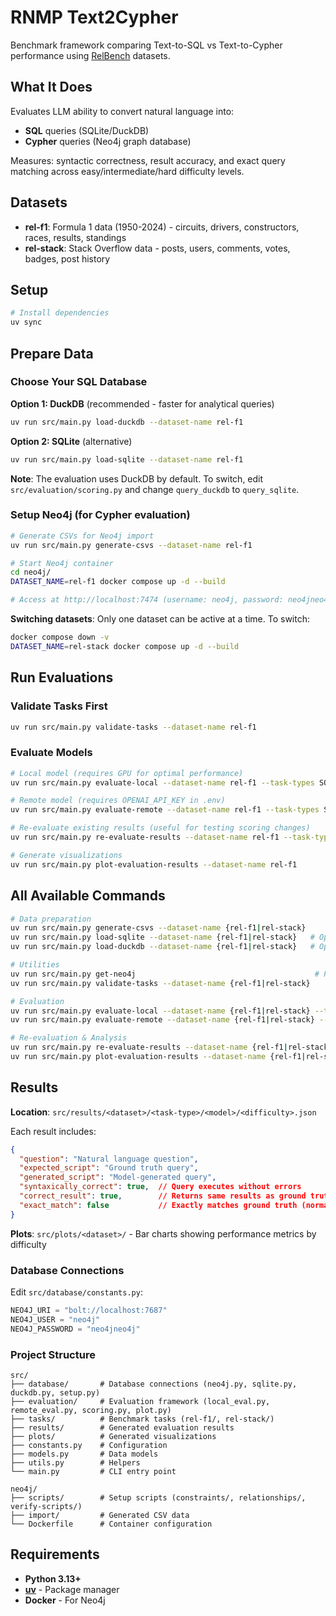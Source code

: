 # RNMP Text2Cypher

Benchmark framework comparing Text-to-SQL vs Text-to-Cypher performance using [RelBench](https://relbench.stanford.edu/) datasets.

## What It Does

Evaluates LLM ability to convert natural language into:
- **SQL** queries (SQLite/DuckDB)
- **Cypher** queries (Neo4j graph database)

Measures: syntactic correctness, result accuracy, and exact query matching across easy/intermediate/hard difficulty levels.

## Datasets

- **rel-f1**: Formula 1 data (1950-2024) - circuits, drivers, constructors, races, results, standings
- **rel-stack**: Stack Overflow data - posts, users, comments, votes, badges, post history

## Setup

```bash
# Install dependencies
uv sync
```

## Prepare Data

### Choose Your SQL Database

**Option 1: DuckDB** (recommended - faster for analytical queries)
```bash
uv run src/main.py load-duckdb --dataset-name rel-f1
```

**Option 2: SQLite** (alternative)
```bash
uv run src/main.py load-sqlite --dataset-name rel-f1
```

**Note**: The evaluation uses DuckDB by default. To switch, edit `src/evaluation/scoring.py` and change `query_duckdb` to `query_sqlite`.

### Setup Neo4j (for Cypher evaluation)

```bash
# Generate CSVs for Neo4j import
uv run src/main.py generate-csvs --dataset-name rel-f1

# Start Neo4j container
cd neo4j/
DATASET_NAME=rel-f1 docker compose up -d --build

# Access at http://localhost:7474 (username: neo4j, password: neo4jneo4j)
```

**Switching datasets**: Only one dataset can be active at a time. To switch:
```bash
docker compose down -v
DATASET_NAME=rel-stack docker compose up -d --build
```

## Run Evaluations

### Validate Tasks First
```bash
uv run src/main.py validate-tasks --dataset-name rel-f1
```

### Evaluate Models
```bash
# Local model (requires GPU for optimal performance)
uv run src/main.py evaluate-local --dataset-name rel-f1 --task-types SQL --task-types CYPHER

# Remote model (requires OPENAI_API_KEY in .env)
uv run src/main.py evaluate-remote --dataset-name rel-f1 --task-types SQL --task-types CYPHER

# Re-evaluate existing results (useful for testing scoring changes)
uv run src/main.py re-evaluate-results --dataset-name rel-f1 --task-type SQL

# Generate visualizations
uv run src/main.py plot-evaluation-results --dataset-name rel-f1
```

## All Available Commands

```bash
# Data preparation
uv run src/main.py generate-csvs --dataset-name {rel-f1|rel-stack}
uv run src/main.py load-sqlite --dataset-name {rel-f1|rel-stack}   # Option 1
uv run src/main.py load-duckdb --dataset-name {rel-f1|rel-stack}   # Option 2 (default)

# Utilities
uv run src/main.py get-neo4j                                        # Print Neo4j schema
uv run src/main.py validate-tasks --dataset-name {rel-f1|rel-stack}

# Evaluation
uv run src/main.py evaluate-local --dataset-name {rel-f1|rel-stack} --task-types {SQL|CYPHER} [--task-types ...]
uv run src/main.py evaluate-remote --dataset-name {rel-f1|rel-stack} --task-types {SQL|CYPHER} [--task-types ...]

# Re-evaluation & Analysis
uv run src/main.py re-evaluate-results --dataset-name {rel-f1|rel-stack} --task-type {SQL|CYPHER}
uv run src/main.py plot-evaluation-results --dataset-name {rel-f1|rel-stack}
```

## Results

**Location**: `src/results/<dataset>/<task-type>/<model>/<difficulty>.json`

Each result includes:
```json
{
  "question": "Natural language question",
  "expected_script": "Ground truth query",
  "generated_script": "Model-generated query",
  "syntaxically_correct": true,  // Query executes without errors
  "correct_result": true,        // Returns same results as ground truth
  "exact_match": false           // Exactly matches ground truth (normalized)
}
```

**Plots**: `src/plots/<dataset>/` - Bar charts showing performance metrics by difficulty

### Database Connections
Edit `src/database/constants.py`:
```python
NEO4J_URI = "bolt://localhost:7687"
NEO4J_USER = "neo4j"
NEO4J_PASSWORD = "neo4jneo4j"
```

### Project Structure
```
src/
├── database/       # Database connections (neo4j.py, sqlite.py, duckdb.py, setup.py)
├── evaluation/     # Evaluation framework (local_eval.py, remote_eval.py, scoring.py, plot.py)
├── tasks/          # Benchmark tasks (rel-f1/, rel-stack/)
├── results/        # Generated evaluation results
├── plots/          # Generated visualizations
├── constants.py    # Configuration
├── models.py       # Data models
├── utils.py        # Helpers
└── main.py         # CLI entry point

neo4j/
├── scripts/        # Setup scripts (constraints/, relationships/, verify-scripts/)
├── import/         # Generated CSV data
└── Dockerfile      # Container configuration
```

## Requirements

- **Python 3.13+**
- **[uv](https://github.com/astral-sh/uv)** - Package manager
- **Docker** - For Neo4j

